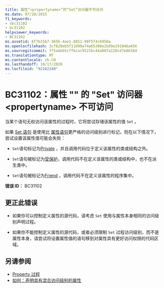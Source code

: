 ```yaml
---
title: 属性“<propertyname>”的“Set”访问器不可访问
ms.date: 07/20/2015
f1_keywords:
- vbc31102
- bc31102
helpviewer_keywords:
- BC31102
ms.assetid: 6f7b31b7-3656-4ae1-8851-90f5f4c6950a
ms.openlocfilehash: 3cf828eb5f11090a74a65388e2b89a191046a456
ms.sourcegitcommit: ff5a4eb5cffbcac9521bc44a907a118cd7e8638d
ms.translationtype: MT
ms.contentlocale: zh-CN
ms.lasthandoff: 10/17/2020
ms.locfileid: "92162240"
---
```

# <a name="bc31102-set-accessor-of-property-propertyname-is-not-accessible"></a>BC31102：属性 "" 的 "Set" 访问器 \<propertyname> 不可访问

当某个语句无权访问该属性的过程时，它将尝试存储该属性的值 `Set` 。

 如果 [Set 语句](../statements/set-statement.md) 是使用比 [属性语句](../statements/property-statement.md)更严格的访问级别进行标记，则在以下情况下，尝试设置该属性值可能会失败：

- `Set`语句标记为[Private](../modifiers/private.md) ，并且调用代码位于定义该属性的类或结构之外。

- `Set`语句被标记为[受保护](../modifiers/protected.md)，调用代码不在定义该属性的类或结构中，也不在派生类中。

- `Set`语句被标记为[Friend](../modifiers/friend.md) ，调用代码不在定义该属性的程序集中。

 **错误 ID：** BC31102

## <a name="to-correct-this-error"></a>更正此错误

- 如果你可以控制定义属性的源代码，请考虑 `Set` 使用与属性本身相同的访问级别声明过程。

- 如果你不能控制定义属性的源代码，或者必须限制 `Set` 过程访问级别，而不是属性本身，请尝试将设置属性值的语句移到对属性具有更好访问权限的代码区域。

## <a name="see-also"></a>另请参阅

- [Property 过程](../../programming-guide/language-features/procedures/property-procedures.md)
- [如何：声明具有混合访问级别的属性](../../programming-guide/language-features/procedures/how-to-declare-a-property-with-mixed-access-levels.md)
